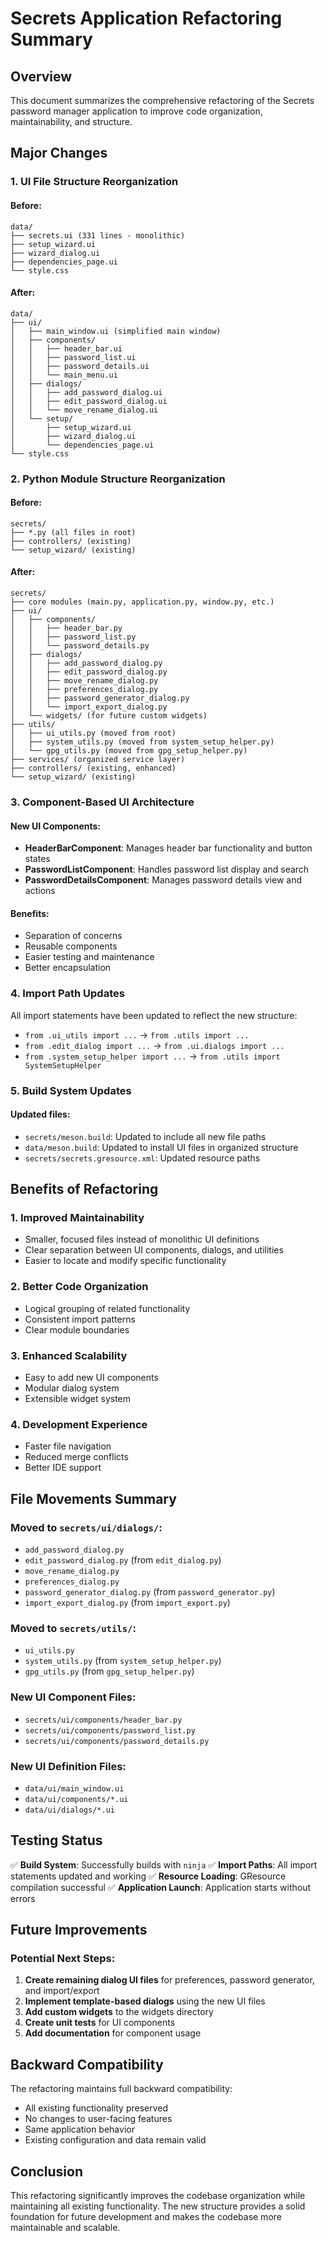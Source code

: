 # Secrets Application Refactoring Summary

## Overview
This document summarizes the comprehensive refactoring of the Secrets password manager application to improve code organization, maintainability, and structure.

## Major Changes

### 1. UI File Structure Reorganization

#### Before:
```
data/
├── secrets.ui (331 lines - monolithic)
├── setup_wizard.ui
├── wizard_dialog.ui
├── dependencies_page.ui
└── style.css
```

#### After:
```
data/
├── ui/
│   ├── main_window.ui (simplified main window)
│   ├── components/
│   │   ├── header_bar.ui
│   │   ├── password_list.ui
│   │   ├── password_details.ui
│   │   └── main_menu.ui
│   ├── dialogs/
│   │   ├── add_password_dialog.ui
│   │   ├── edit_password_dialog.ui
│   │   └── move_rename_dialog.ui
│   └── setup/
│       ├── setup_wizard.ui
│       ├── wizard_dialog.ui
│       └── dependencies_page.ui
└── style.css
```

### 2. Python Module Structure Reorganization

#### Before:
```
secrets/
├── *.py (all files in root)
├── controllers/ (existing)
└── setup_wizard/ (existing)
```

#### After:
```
secrets/
├── core modules (main.py, application.py, window.py, etc.)
├── ui/
│   ├── components/
│   │   ├── header_bar.py
│   │   ├── password_list.py
│   │   └── password_details.py
│   ├── dialogs/
│   │   ├── add_password_dialog.py
│   │   ├── edit_password_dialog.py
│   │   ├── move_rename_dialog.py
│   │   ├── preferences_dialog.py
│   │   ├── password_generator_dialog.py
│   │   └── import_export_dialog.py
│   └── widgets/ (for future custom widgets)
├── utils/
│   ├── ui_utils.py (moved from root)
│   ├── system_utils.py (moved from system_setup_helper.py)
│   └── gpg_utils.py (moved from gpg_setup_helper.py)
├── services/ (organized service layer)
├── controllers/ (existing, enhanced)
└── setup_wizard/ (existing)
```

### 3. Component-Based UI Architecture

#### New UI Components:
- **HeaderBarComponent**: Manages header bar functionality and button states
- **PasswordListComponent**: Handles password list display and search
- **PasswordDetailsComponent**: Manages password details view and actions

#### Benefits:
- Separation of concerns
- Reusable components
- Easier testing and maintenance
- Better encapsulation

### 4. Import Path Updates

All import statements have been updated to reflect the new structure:
- `from .ui_utils import ...` → `from .utils import ...`
- `from .edit_dialog import ...` → `from .ui.dialogs import ...`
- `from .system_setup_helper import ...` → `from .utils import SystemSetupHelper`

### 5. Build System Updates

#### Updated files:
- `secrets/meson.build`: Updated to include all new file paths
- `data/meson.build`: Updated to install UI files in organized structure
- `secrets/secrets.gresource.xml`: Updated resource paths

## Benefits of Refactoring

### 1. Improved Maintainability
- Smaller, focused files instead of monolithic UI definitions
- Clear separation between UI components, dialogs, and utilities
- Easier to locate and modify specific functionality

### 2. Better Code Organization
- Logical grouping of related functionality
- Consistent import patterns
- Clear module boundaries

### 3. Enhanced Scalability
- Easy to add new UI components
- Modular dialog system
- Extensible widget system

### 4. Development Experience
- Faster file navigation
- Reduced merge conflicts
- Better IDE support

## File Movements Summary

### Moved to `secrets/ui/dialogs/`:
- `add_password_dialog.py`
- `edit_password_dialog.py` (from `edit_dialog.py`)
- `move_rename_dialog.py`
- `preferences_dialog.py`
- `password_generator_dialog.py` (from `password_generator.py`)
- `import_export_dialog.py` (from `import_export.py`)

### Moved to `secrets/utils/`:
- `ui_utils.py`
- `system_utils.py` (from `system_setup_helper.py`)
- `gpg_utils.py` (from `gpg_setup_helper.py`)

### New UI Component Files:
- `secrets/ui/components/header_bar.py`
- `secrets/ui/components/password_list.py`
- `secrets/ui/components/password_details.py`

### New UI Definition Files:
- `data/ui/main_window.ui`
- `data/ui/components/*.ui`
- `data/ui/dialogs/*.ui`

## Testing Status

✅ **Build System**: Successfully builds with `ninja`
✅ **Import Paths**: All import statements updated and working
✅ **Resource Loading**: GResource compilation successful
✅ **Application Launch**: Application starts without errors

## Future Improvements

### Potential Next Steps:
1. **Create remaining dialog UI files** for preferences, password generator, and import/export
2. **Implement template-based dialogs** using the new UI files
3. **Add custom widgets** to the widgets directory
4. **Create unit tests** for UI components
5. **Add documentation** for component usage

## Backward Compatibility

The refactoring maintains full backward compatibility:
- All existing functionality preserved
- No changes to user-facing features
- Same application behavior
- Existing configuration and data remain valid

## Conclusion

This refactoring significantly improves the codebase organization while maintaining all existing functionality. The new structure provides a solid foundation for future development and makes the codebase more maintainable and scalable.

